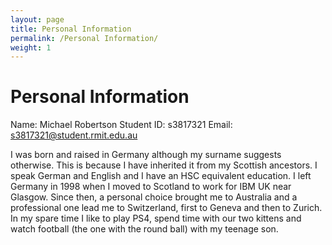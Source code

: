 ```yaml
---
layout: page
title: Personal Information
permalink: /Personal Information/
weight: 1
---
```


# **Personal Information**

Name: Michael Robertson
Student ID: s3817321
Email: s3817321@student.rmit.edu.au

I was born and raised in Germany although my surname suggests otherwise. This is because I have inherited it from my Scottish ancestors. I speak German and English and I have an HSC equivalent education. I left Germany in 1998 when I moved to Scotland to work for IBM UK near Glasgow. Since then, a personal choice brought me to Australia and a professional one lead me to Switzerland, first to Geneva and then to Zurich. In my spare time I like to play PS4, spend time with our two kittens and watch football (the one with the round ball) with my teenage son.
